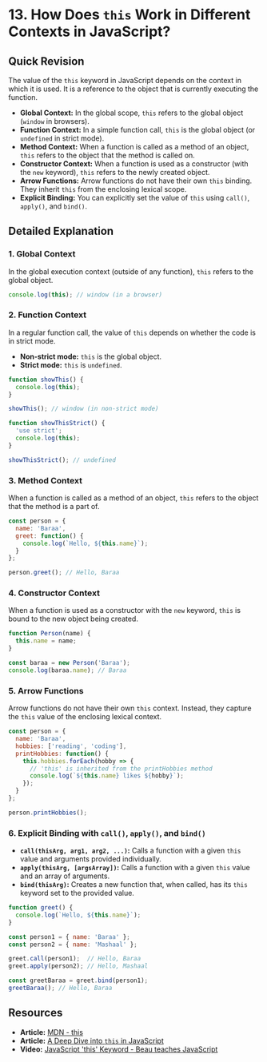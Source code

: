 
# 13. How Does `this` Work in Different Contexts in JavaScript?

## Quick Revision

The value of the `this` keyword in JavaScript depends on the context in which it is used. It is a reference to the object that is currently executing the function.

*   **Global Context:** In the global scope, `this` refers to the global object (`window` in browsers).
*   **Function Context:** In a simple function call, `this` is the global object (or `undefined` in strict mode).
*   **Method Context:** When a function is called as a method of an object, `this` refers to the object that the method is called on.
*   **Constructor Context:** When a function is used as a constructor (with the `new` keyword), `this` refers to the newly created object.
*   **Arrow Functions:** Arrow functions do not have their own `this` binding. They inherit `this` from the enclosing lexical scope.
*   **Explicit Binding:** You can explicitly set the value of `this` using `call()`, `apply()`, and `bind()`.

## Detailed Explanation

### 1. Global Context

In the global execution context (outside of any function), `this` refers to the global object.

```javascript
console.log(this); // window (in a browser)
```

### 2. Function Context

In a regular function call, the value of `this` depends on whether the code is in strict mode.

*   **Non-strict mode:** `this` is the global object.
*   **Strict mode:** `this` is `undefined`.

```javascript
function showThis() {
  console.log(this);
}

showThis(); // window (in non-strict mode)

function showThisStrict() {
  'use strict';
  console.log(this);
}

showThisStrict(); // undefined
```

### 3. Method Context

When a function is called as a method of an object, `this` refers to the object that the method is a part of.

```javascript
const person = {
  name: 'Baraa',
  greet: function() {
    console.log(`Hello, ${this.name}`);
  }
};

person.greet(); // Hello, Baraa
```

### 4. Constructor Context

When a function is used as a constructor with the `new` keyword, `this` is bound to the new object being created.

```javascript
function Person(name) {
  this.name = name;
}

const baraa = new Person('Baraa');
console.log(baraa.name); // Baraa
```

### 5. Arrow Functions

Arrow functions do not have their own `this` context. Instead, they capture the `this` value of the enclosing lexical context.

```javascript
const person = {
  name: 'Baraa',
  hobbies: ['reading', 'coding'],
  printHobbies: function() {
    this.hobbies.forEach(hobby => {
      // 'this' is inherited from the printHobbies method
      console.log(`${this.name} likes ${hobby}`);
    });
  }
};

person.printHobbies();
```

### 6. Explicit Binding with `call()`, `apply()`, and `bind()`

*   **`call(thisArg, arg1, arg2, ...)`:** Calls a function with a given `this` value and arguments provided individually.
*   **`apply(thisArg, [argsArray])`:** Calls a function with a given `this` value and an array of arguments.
*   **`bind(thisArg)`:** Creates a new function that, when called, has its `this` keyword set to the provided value.

```javascript
function greet() {
  console.log(`Hello, ${this.name}`);
}

const person1 = { name: 'Baraa' };
const person2 = { name: 'Mashaal' };

greet.call(person1);  // Hello, Baraa
greet.apply(person2); // Hello, Mashaal

const greetBaraa = greet.bind(person1);
greetBaraa(); // Hello, Baraa
```

## Resources

*   **Article:** [MDN - this](https://developer.mozilla.org/en-US/docs/Web/JavaScript/Reference/Operators/this)
*   **Article:** [A Deep Dive into `this` in JavaScript](https://www.freecodecamp.org/news/a-deep-dive-into-this-in-javascript-491414339554/)
*   **Video:** [JavaScript 'this' Keyword - Beau teaches JavaScript](https://www.youtube.com/watch?v=gvicrj31JOM)
